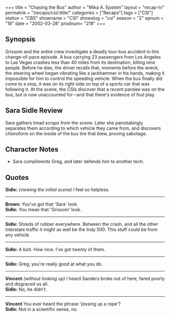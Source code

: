 +++
title = "Chasing the Bus"
author = "Mika A. Epstein"
layout = "recap-tv"
permalink = "/recaps/csi/:title/"
categories = ["Recaps"]
tags = ["CSI"]
station = "CBS"
showname = "CSI"
showslug = "csi"
season = "2"
epnum = "18"
date = "2002-03-28"
prodnum= "218"
+++

## Synopsis

Grissom and the entire crew investigate a deadly tour-bus accident in this change-of-pace episode. A bus carrying 23 passengers from Los Angeles to Las Vegas crashes less than 40 miles from its destination, killing nine people. Before he dies, the driver recalls that, moments before the wreck, the steering wheel began vibrating like a jackhammer in his hands, making it impossible for him to control the speeding vehicle. When the bus finally did come to a stop, it was on its right side on top of a sports car that was following it. At the scene, the CSIs discover that a recent parolee was on the bus, but is now unaccounted for--and that there's evidence of foul play.

## Sara Sidle Review

Sara gathers tread scraps from the scene. Later she painstakingly separates them according to which vehicle they came from, and discovers chloroform on the inside of the bus tire that blew, proving sabotage.

## Character Notes

* Sara compliments Greg, and later defends him to another tech.

## Quotes

**Sidle:** _(viewing the initial scene)_ I feel so helpless.  

- - -

**Brown:** You've got that 'Sara' look.  
**Sidle:** You mean that 'Grissom' look.  

- - -

**Sidle:** Shreds of rubber everywhere. Between the crash, and all the other interstate traffic it might as well be the Indy 500. This stuff could be from any vehicle.
  

- - -

**Sidle:** A bolt. How nice. I've got twenty of them.
  

- - -

**Sidle:** Greg, you're really good at what you do.
  

- - -

**Vincent** _(without looking up)_ I heard Sanders broke out of here, fared poorly and disgraced us all.  
**Sidle:** No, he didn't.  

- - -

**Vincent** You ever heard the phrase 'pissing up a rope'?  
**Sidle:** Not in a scientific sense, no.


